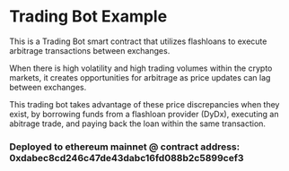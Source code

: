 # Trading Bot Example

This is a Trading Bot smart contract that utilizes flashloans to execute arbitrage transactions between exchanges. 

When there is high volatility and high trading volumes within the crypto markets, it creates opportunities for arbitrage as price updates can lag between exchanges. 

This trading bot takes advantage of these price discrepancies when they exist, by borrowing funds from a flashloan provider (DyDx), executing an abitrage trade, and paying back the loan within the same transaction.     

### Deployed to ethereum mainnet @ contract address: 0xdabec8cd246c47de43dabc16fd088b2c5899cef3
